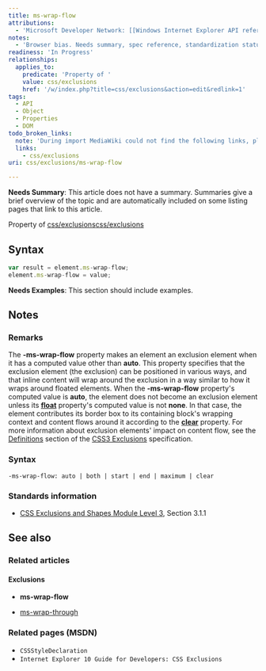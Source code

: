 ```yaml
---
title: ms-wrap-flow
attributions:
  - 'Microsoft Developer Network: [[Windows Internet Explorer API reference](http://msdn.microsoft.com/en-us/library/ie/hh828809%28v=vs.85%29.aspx) Article]'
notes:
  - 'Browser bias. Needs summary, spec reference, standardization status'
readiness: 'In Progress'
relationships:
  applies_to:
    predicate: 'Property of '
    value: css/exclusions
    href: '/w/index.php?title=css/exclusions&action=edit&redlink=1'
tags:
  - API
  - Object
  - Properties
  - DOM
todo_broken_links:
  note: 'During import MediaWiki could not find the following links, please fix and adjust this list.'
  links:
    - css/exclusions
uri: css/exclusions/ms-wrap-flow

---
```

**Needs Summary**: This article does not have a summary. Summaries give a brief overview of the topic and are automatically included on some listing pages that link to this article.

Property of [css/exclusions](/w/index.php?title=css/exclusions&action=edit&redlink=1)[css/exclusions](/w/index.php?title=css/exclusions&action=edit&redlink=1)

## Syntax

``` js
var result = element.ms-wrap-flow;
element.ms-wrap-flow = value;
```

**Needs Examples**: This section should include examples.

## Notes

### Remarks

The **-ms-wrap-flow** property makes an element an exclusion element when it has a computed value other than **auto**. This property specifies that the exclusion element (the exclusion) can be positioned in various ways, and that inline content will wrap around the exclusion in a way similar to how it wraps around floated elements. When the **-ms-wrap-flow** property's computed value is **auto**, the element does not become an exclusion element unless its [**float**](/css/properties/float) property's computed value is not **none**. In that case, the element contributes its border box to its containing block's wrapping context and content flows around it according to the [**clear**](/css/properties/clear) property. For more information about exclusion elements' impact on content flow, see the [Definitions](http://go.microsoft.com/fwlink/p/?LinkId=234931) section of the [CSS3 Exclusions](http://go.microsoft.com/fwlink/p/?LinkId=234148) specification.

### Syntax

`-ms-wrap-flow: auto | both | start | end | maximum | clear`

### Standards information

-   [CSS Exclusions and Shapes Module Level 3](http://go.microsoft.com/fwlink/p/?linkId=234148), Section 3.1.1

## See also

### Related articles

#### Exclusions

-   **ms-wrap-flow**

-   [ms-wrap-through](/css/exclusions/ms-wrap-through)

### Related pages (MSDN)

-   `CSSStyleDeclaration`
-   `Internet Explorer 10 Guide for Developers: CSS Exclusions`
